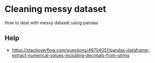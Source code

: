 # Cleaning messy dataset
How to deal with messy dataset using pandas

## Help 

- https://stackoverflow.com/questions/49704051/pandas-dataframe-extract-numerical-values-including-decimals-from-string
